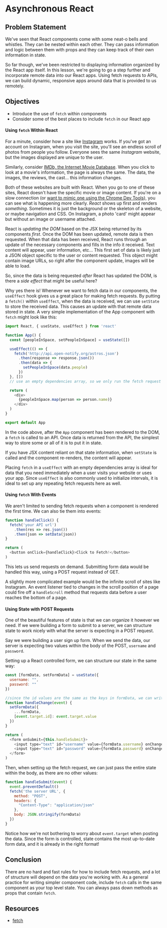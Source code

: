 # Asynchronous React

## Problem Statement

We've seen that React components come with some neat-o bells and whistles. They
can be nested within each other. They can pass information and logic between
them with props and they can keep track of their own information in state.

So far though, we've been restricted to displaying information organized by the
React app itself. In this lesson, we're going to go a step further and
incorporate remote data into our React apps. Using fetch requests to APIs, we
can build dynamic, responsive apps around data that is provided to us remotely.

## Objectives

- Introduce the use of `fetch` within components
- Consider some of the best places to include `fetch` in our React app

#### Using `fetch` Within React

For a minute, consider how a site like [Instagram][insta] works. If you've got
an account on Instagram, when you visit the site, you'll see an endless scroll
of photos from people you follow. Everyone sees the same _Instagram_ website,
but the images displayed are unique to the user.

Similarly, consider [IMDb, the Internet Movie Database][imdb]. When you click to
look at a movie's information, the page is always the same. The data, the
images, the reviews, the cast... this information changes.

Both of these websites are built with React. When you go to one of these sites,
React doesn't have the specific movie or image content. If you're on a slow
connection (or [want to mimic one using the Chrome Dev Tools][fake3g]), you can
see what is happening more clearly. _React_ shows up first and renders
_something_. Sometimes it is just the background or the skeleton of a website, or
maybe navigation and CSS. On Instagram, a photo 'card' might appear but without
an image or username attached.

React is _updating the DOM_ based on the JSX being returned by its components
_first_. Once the DOM has been updated, remote data is then requested. When that data
has been received, React runs through an update of the necessary components and
fills in the info it received. Text content will appear, user information,
etc... This first set of data is likely just a JSON object specific to the user
or content requested. This object might contain image URLs, so right after the
component update, images will be able to load.

So, since the data is being requested _after_ React has updated the DOM,
is there a _side effect_ that might be useful here?

Why yes there is! Whenever we want to fetch data in our components, the
`useEffect` hook gives us a great place for making fetch requests. By putting a
`fetch()` within `useEffect`, when the data is received, we can use `setState`
to store the received data. This causes an update with that remote data stored
in state. A very simple implementation of the App component with `fetch` might
look like this:

```js
import React, { useState, useEffect } from 'react'

function App() {
  const [peopleInSpace, setPeopleInSpace] = useState([])

  useEffect(() => {
    fetch('http://api.open-notify.org/astros.json')
      .then(response => response.json())
      .then(data => {
        setPeopleInSpace(data.people)
      })
  }, []) 
  // use an empty dependencies array, so we only run the fetch request ONCE

  return (
    <div>
      {peopleInSpace.map(person => person.name)}
    </div>
  )
}

export default App
```

In the code above, after the `App` component has been rendered to the DOM, a
`fetch` is called to an API. Once data is returned from the API, the simplest
way to store some or all of it is to put it in state.

If you have JSX content reliant on that state information, when `setState` is
called and the component re-renders, the content will appear.

Placing `fetch` in a `useEffect` with an empty dependencies array is ideal for
data that you need immediately when a user visits your website or uses your app.
Since `useEffect` is also commonly used to initialize intervals, it is ideal to
set up any repeating fetch requests here as well.

#### Using `fetch` With Events

We aren't limited to sending fetch requests when a component is rendered the
first time. We can also tie them into events:

```js
function handleClick() {
  fetch('your API url')
    .then(res => res.json())
    .then(json => setData(json))
}

return (
  <button onClick={handleClick}>Click to Fetch!</button>
)
```

This lets us send requests on demand. Submitting form data would be handled this
way, using a POST request instead of GET.

A slightly more complicated example would be the infinite scroll of sites like
Instagram. An event listener tied to changes in the scroll position of a page
could fire off a `handleScroll` method that requests data before a user reaches
the bottom of a page.

#### Using State with POST Requests

One of the beautiful features of state is that we can organize it however we
need. If we were building a form to submit to a server, we can structure state
to work nicely with what the server is expecting in a POST request.

Say we were building a user sign up form. When we send the data, our server is
expecting two values within the body of the POST, `username` and `password`.

Setting up a React controlled form, we can structure our state in the same way:

```js
const [formData, setFormData] = useState({
  username: "",
  password: ""
})

//since the id values are the same as the keys in formData, we can write an abstract setFormData here
function handleChange(event) {
  setFormData({
    ...formData,
    [event.target.id]: event.target.value
  })
}

return (
  <form onSubmit={this.handleSubmit}>
    <input type="text" id="username" value={formData.username} onChange={handleChange}/>
    <input type="text" id="password" value={formData.password} onChange={handleChange}/>
  </form>
)
```

Then, when setting up the fetch request, we can just pass the entire state within the
body, as there are no other values:

```js
function handleSubmit(event) {
  event.preventDefault()
  fetch('the server URL', {
    method: "POST",
    headers: {
      "Content-Type": "application/json"
    },
    body: JSON.stringify(formData)
  })
}
```

Notice how we're not bothering to worry about `event.target` when posting the
data. Since the form is controlled, state contains the most up-to-date form
data, and it is already in the right format!

## Conclusion

There are no hard and fast rules for how to include fetch requests, and a lot of
structure will depend on the data you're working with. As a general practice for
writing simpler component code, include `fetch` calls in the same component as
your top level state. You can always pass down methods as props that contain
`fetch`.

## Resources

- [fetch](https://developer.mozilla.org/en-US/docs/Web/API/Fetch_API/Using_Fetch)

[insta]: https://www.instagram.com/
[imdb]: https://www.imdb.com/
[fake3g]: https://developers.google.com/web/tools/chrome-devtools/network-performance/network-conditions

